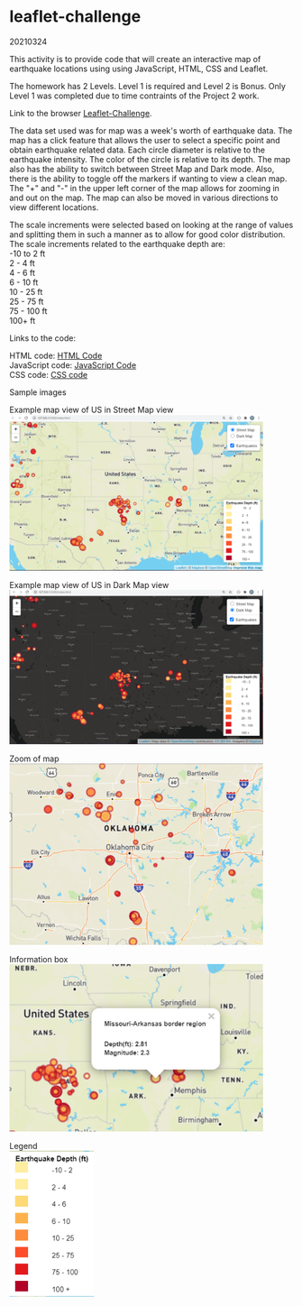 # leaflet-challenge
20210324

This activity is to provide code that will create an interactive map of earthquake locations using using JavaScript, HTML, CSS and Leaflet.

The homework has 2 Levels.  Level 1 is required and Level 2 is Bonus.  Only Level 1 was completed due to time contraints of the Project 2 work.

Link to the browser <a href="https://troyyoungblood.github.io/D3-Challenge/">Leaflet-Challenge</a>.  

The data set used was for map was a week's worth of earthquake data.  The map has a click feature that allows the user to select a specific point and obtain earthquake related data.  Each circle diameter is relative to the earthquake intensity.  The color of the circle is relative to its depth.  The map also has the ability to switch between Street Map and Dark mode.  Also, there is the ability to toggle off the markers if wanting to view a clean map.  The "+" and "-" in the upper left corner of the map allows for zooming in and out on the map.  The map can also be moved in various directions to view different locations.

The scale increments were selected based on looking at the range of values and splitting them in such a manner as to allow for good color distribution.  The scale increments related to the earthquake depth are:<br>
  -10 to 2 ft <br>
  2  - 4 ft <br>
  4 - 6 ft <br>
  6 - 10 ft <br>
  10 - 25 ft <br>
  25 - 75 ft <br>
  75 - 100 ft <br>
  100+ ft <br>

Links to the code:

HTML code: [HTML Code](index.html)<br>
JavaScript code: [JavaScript Code](Leaflet-Step-1/static/js/logic.js)<br>
CSS code: [CSS code](Leaflet-Step-1/static/css/style.css)<br>


Sample images

Example map view of US in Street Map view <br>
<img src="Images/overall.PNG" width = "450"><br>

Example map view of US in Dark Map view<br>
<img src="Images/dark.PNG" width = "450"><br>

Zoom of map<br>
<img src="Images/zoom.PNG" width = "450"><br>

Information box<br>
<img src="Images/info.PNG" width = "450"><br>

Legend<br>
<img src="Images/legend.PNG" width = "150"><br>


